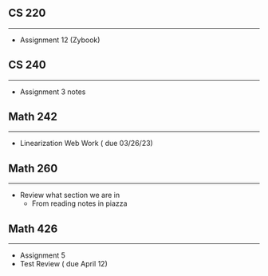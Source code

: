 ## CS 220
***
- Assignment 12 (Zybook)

## CS 240
***
- Assignment 3 notes

## Math 242
***
- Linearization Web Work ( due 03/26/23)

## Math 260
***
- Review what section we are in
	- From reading notes in piazza

## Math 426
***
- Assignment 5
- Test Review ( due April 12)
